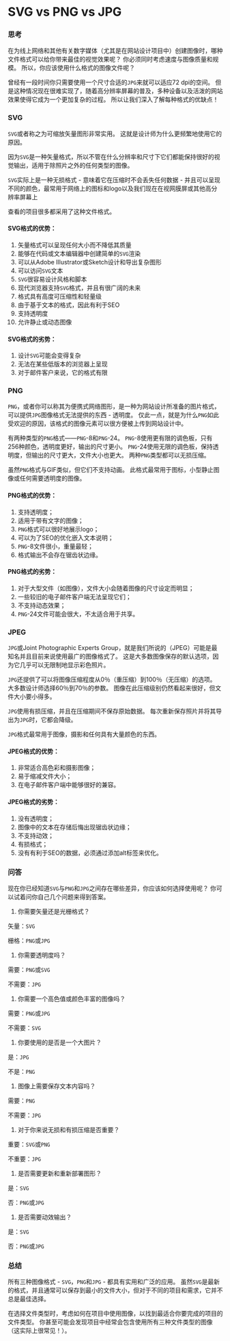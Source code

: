 # SVG vs PNG vs JPG
### 思考
在为线上网络和其他有关数字媒体（尤其是在网站设计项目中）创建图像时，哪种文件格式可以给你带来最佳的视觉效果呢？ 你必须同时考虑速度与图像质量和规模。 所以，你应该使用什么格式的图像文件呢？

曾经有一段时间你只需要使用一个尺寸合适的`JPG`来就可以适应72 dpi的空间。 但是这种情况现在很难实现了，随着高分辨率屏幕的普及，多种设备以及活泼的网站效果使得它成为一个更加复杂的过程。 所以让我们深入了解每种格式的优缺点！

### SVG
`SVG`或者称之为可缩放矢量图形非常实用。 这就是设计师为什么更频繁地使用它的原因。

因为`SVG`是一种矢量格式，所以不管在什么分辨率和尺寸下它们都能保持很好的视觉输出，适用于除照片之外的任何类型的图像。

`SVG`实际上是一种无损格式 - 意味着它在压缩时不会丢失任何数据 - 并且可以呈现不同的颜色，最常用于网络上的图标和logo以及我们现在在视网膜屏或其他高分辨率屏幕上

查看的项目很多都采用了这种文件格式。

#### SVG格式的优势：
1. 矢量格式可以呈现任何大小而不降低其质量
2. 能够在代码或文本编辑器中创建简单的`SVG`渲染
3. 可以从Adobe Illustrator或Sketch设计和导出复杂图形
4. 可以访问`SVG`文本
5. `SVG`很容易设计风格和脚本
6. 现代浏览器支持`SVG`格式，并且有很广阔的未来
7. 格式具有高度可压缩性和轻量级
8. 由于基于文本的格式，因此有利于SEO
9. 支持透明度
10. 允许静止或动态图像

#### SVG格式的劣势：
1. 设计`SVG`可能会变得复杂
2. 无法在某些低版本的浏览器上呈现
3. 对于邮件客户来说，它的格式有限

### PNG
`PNG`，或者你可以称其为便携式网络图形，是一种为网站设计所准备的图片格式，可以提供`JPG`图像格式无法提供的东西 - 透明度。 仅此一点，就是为什么`PNG`如此受欢迎的原因，该格式的图像元素可以很方便被上传到网站设计中。

有两种类型的`PNG`格式——`PNG`-8和`PNG`-24。 `PNG`-8使用更有限的调色板，只有256种颜色，透明度更好，输出的尺寸更小。 `PNG`-24使用无限的调色板，保持透明度，但输出的尺寸更大，文件大小也更大。 两种`PNG`类型都可以无损压缩。

虽然`PNG`格式与GIF类似，但它们不支持动画。 此格式最常用于图标，小型静止图像或任何需要透明度的图像。

#### PNG格式的优势：
1. 支持透明度；
2. 适用于带有文字的图像；
3. `PNG`格式可以很好地展示logo；
4. 可以为了SEO的优化嵌入文本说明；
5. `PNG`-8文件很小，重量最轻；
6. 格式输出不会存在锯齿状边缘。

#### PNG格式的劣势：
1. 对于大型文件（如图像），文件大小会随着图像的尺寸设定而明显；
2. 一些较旧的电子邮件客户端无法呈现它们；
3. 不支持动态效果；
4. `PNG`-24文件可能会很大，不太适合用于共享。

### JPEG
`JPG`或Joint Photographic Experts Group，就是我们所说的（JPEG）可能是最知名并且目前来说使用最广的图像格式了。 这是大多数图像保存的默认选项，因为它几乎可以无限制地显示彩色照片。

`JPG`还提供了可以将图像压缩程度从0％（重压缩）到100％（无压缩）的选项。 大多数设计师选择60％到70％的参数。 图像在此压缩级别仍然看起来很好，但文件大小要小得多。

`JPG`使用有损压缩，并且在压缩期间不保存原始数据。 每次重新保存照片并将其导出为`JPG`时，它都会降级。

`JPG`格式最常用于图像，摄影和任何具有大量颜色的东西。
#### JPEG格式的优势：
1. 非常适合高色彩和摄影图像；
2. 易于缩减文件大小；
3. 在电子邮件客户端中能够很好的兼容。

#### JPEG格式的劣势：
1. 没有透明度；
2. 图像中的文本在存储后悔出现锯齿状边缘；
3. 不支持动效；
4. 有损格式；
5. 没有有利于SEO的数据，必须通过添加alt标签来优化。

### 问答
现在你已经知道`SVG`与`PNG`和`JPG`之间存在哪些差异，你应该如何选择使用呢？
你可以试着问你自己几个问题来得到答案。
1. 你需要矢量还是光栅格式？

矢量：`SVG`

栅格：`PNG`或`JPG`

1. 你需要透明度吗？
   
需要：`PNG`或`SVG`

不需要：`JPG`

1. 你需要一个高色值或颜色丰富的图像吗？
   
需要：`PNG`或`JPG`

不需要：`SVG`

1. 你要使用的是否是一个大图片？
   
是：`JPG`

不是：`PNG`

1. 图像上需要保存文本内容吗？
   
需要：`PNG`

不需要：`JPG`

1. 对于你来说无损和有损压缩是否重要？
   
重要：`SVG`或`PNG`

不重要：`JPG`

1. 是否需要更新和重新部署图形？
   
是：`SVG`

否：`PNG`或`JPG`

1. 是否需要动效输出？
   
是：`SVG`

否：`PNG`或`JPG`

### 总结
所有三种图像格式 - `SVG`，`PNG`和`JPG` - 都具有实用和广泛的应用。 虽然`SVG`是最新的格式，并且通常可以保存到最小的文件大小，但对于不同的项目和需求，它并不总是最佳选择。

在选择文件类型时，考虑如何在项目中使用图像，以找到最适合你要完成的项目的文件类型。 你甚至可能会发现项目中经常会包含使用所有三种文件类型的图像（这实际上很常见！）。





